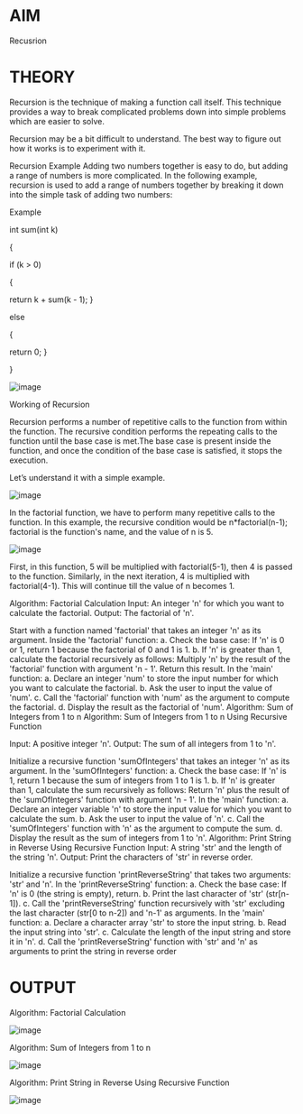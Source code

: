 # AIM
Recusrion

# THEORY

Recursion is the technique of making a function call itself. This technique provides a way to break complicated problems down into simple problems which are easier to solve.

Recursion may be a bit difficult to understand. The best way to figure out how it works is to experiment with it.

Recursion Example Adding two numbers together is easy to do, but adding a range of numbers is more complicated. In the following example, recursion is used to add a range of numbers together by breaking it down into the simple task of adding two numbers:

Example

int sum(int k)

{

if (k > 0)

{

return k + sum(k - 1);
}

else

{

return 0;
}

}

![image](https://github.com/Sanika-Desai/Recursion/assets/142314095/a8f6f3c0-0dc4-431a-94db-548f346acf31)

Working of Recursion

Recursion performs a number of repetitive calls to the function from within the function. The recursive condition performs the repeating calls to the function until the base case is met.The base case is present inside the function, and once the condition of the base case is satisfied, it stops the execution.

Let’s understand it with a simple example.

![image](https://github.com/Sanika-Desai/Recursion/assets/142314095/9799d29a-7a1b-4545-9e10-9b14035752b0)

In the factorial function, we have to perform many repetitive calls to the function. In this example, the recursive condition would be n*factorial(n-1); factorial is the function's name, and the value of n is 5.

![image](https://github.com/Sanika-Desai/Recursion/assets/142314095/c547163a-8601-4634-ac26-1c1c65102e4e)

First, in this function, 5 will be multiplied with factorial(5-1), then 4 is passed to the function. Similarly, in the next iteration, 4 is multiplied with factorial(4-1). This will continue till the value of n becomes 1.

Algorithm: Factorial Calculation
Input: An integer 'n' for which you want to calculate the factorial. Output: The factorial of 'n'.

Start with a function named 'factorial' that takes an integer 'n' as its argument.
Inside the 'factorial' function: a. Check the base case: If 'n' is 0 or 1, return 1 because the factorial of 0 and 1 is 1. b. If 'n' is greater than 1, calculate the factorial recursively as follows:
Multiply 'n' by the result of the 'factorial' function with argument 'n - 1'.
Return this result.
In the 'main' function: a. Declare an integer 'num' to store the input number for which you want to calculate the factorial. b. Ask the user to input the value of 'num'. c. Call the 'factorial' function with 'num' as the argument to compute the factorial. d. Display the result as the factorial of 'num'.
Algorithm: Sum of Integers from 1 to n
Algorithm: Sum of Integers from 1 to n Using Recursive Function

Input: A positive integer 'n'. Output: The sum of all integers from 1 to 'n'.

Initialize a recursive function 'sumOfIntegers' that takes an integer 'n' as its argument.
In the 'sumOfIntegers' function: a. Check the base case: If 'n' is 1, return 1 because the sum of integers from 1 to 1 is 1. b. If 'n' is greater than 1, calculate the sum recursively as follows:
Return 'n' plus the result of the 'sumOfIntegers' function with argument 'n - 1'.
In the 'main' function: a. Declare an integer variable 'n' to store the input value for which you want to calculate the sum. b. Ask the user to input the value of 'n'. c. Call the 'sumOfIntegers' function with 'n' as the argument to compute the sum. d. Display the result as the sum of integers from 1 to 'n'.
Algorithm: Print String in Reverse Using Recursive Function
Input: A string 'str' and the length of the string 'n'. Output: Print the characters of 'str' in reverse order.

Initialize a recursive function 'printReverseString' that takes two arguments: 'str' and 'n'.
In the 'printReverseString' function: a. Check the base case: If 'n' is 0 (the string is empty), return. b. Print the last character of 'str' (str[n-1]). c. Call the 'printReverseString' function recursively with 'str' excluding the last character (str[0 to n-2]) and 'n-1' as arguments.
In the 'main' function: a. Declare a character array 'str' to store the input string. b. Read the input string into 'str'. c. Calculate the length of the input string and store it in 'n'. d. Call the 'printReverseString' function with 'str' and 'n' as arguments to print the string in reverse order

# OUTPUT

Algorithm: Factorial Calculation

![image](https://github.com/Sanika-Desai/Recursion/assets/142314095/1bdbd03a-ce8e-44bb-9cc9-2e27cebe5441)

Algorithm: Sum of Integers from 1 to n

![image](https://github.com/Sanika-Desai/Recursion/assets/142314095/25cff9e9-ddd0-495c-a0da-72cfd57a34db)


Algorithm: Print String in Reverse Using Recursive Function

![image](https://github.com/Sanika-Desai/Recursion/assets/142314095/e213f96b-7220-4cf1-bb54-22e1d7cb0e69)









